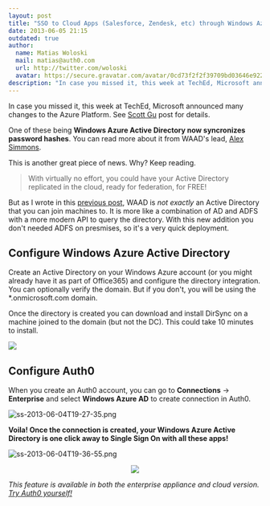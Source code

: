```yaml
---
layout: post
title: "SSO to Cloud Apps (Salesforce, Zendesk, etc) through Windows Azure Active Directory and Auth0"
date: 2013-06-05 21:15
outdated: true
author:
  name: Matias Woloski
  mail: matias@auth0.com
  url: http://twitter.com/woloski
  avatar: https://secure.gravatar.com/avatar/0cd73f2f2f39709bd03646e9225cc3d3?s=60
description: "In case you missed it, this week at TechEd, Microsoft announced many changes to the Azure Platform. See Scott Gu post for details. One of these being Windows"
---
```



In case you missed it, this week at TechEd, Microsoft announced many changes to the Azure Platform. See [Scott Gu](http://weblogs.asp.net/scottgu/archive/2013/06/03/windows-azure-announcing-major-improvements-for-dev-test-in-the-cloud.aspx) post for details.

One of these being **Windows Azure Active Directory now syncronizes password hashes**. You can read more about it from WAAD's lead, [Alex Simmons](http://blogs.msdn.com/b/active_directory_team_blog/archive/2013/06/03/making-it-simple-to-connect-ad-to-azure-ad-password-hash-sync.aspx).

This is another great piece of news. Why? Keep reading.

> With virtually no effort, you could have your Active Directory replicated in the cloud, ready for federation, for FREE!

But as I wrote in this [previous post](http://blog.auth0.com/2013/04/10/Auth0-Windows-Azure-Active-Directory/), WAAD is _not exactly_ an Active Directory that you can join machines to. It is more like a combination of AD and ADFS with a more modern API to query the directory. With this new addition you don't needed ADFS on presmises, so it's a very quick deployment.

<!-- more -->

## Configure Windows Azure Active Directory

Create an Active Directory on your Windows Azure account (or you might already have it as part of Office365) and configure the directory integration. You can optionally verify the domain. But if you don't, you will be using the *.onmicrosoft.com domain.

Once the directory is created you can download and install DirSync on a machine joined to the domain (but not the DC). This could take 10 minutes to install.

![](http://blog.auth0.com.s3.amazonaws.com/waad2.gif)

## Configure Auth0

When you create an Auth0 account, you can go to **Connections** -> **Enterprise** and select **Windows Azure AD** to create connection in Auth0.

![ss-2013-06-04T19-27-35.png](http://blog.auth0.com.s3.amazonaws.com/ss-2013-06-04T19-27-35.png)

**Voila! Once the connection is created, your Windows Azure Active Directory is one click away to Single Sign On with all these apps!**

![ss-2013-06-04T19-36-55.png](http://blog.auth0.com.s3.amazonaws.com/ss-2013-06-04T19-36-55.png)

<div style="text-align: center"><img src="http://blog.auth0.com.s3.amazonaws.com/ss-2013-06-04T20-58-53.png" /></div>

<em>This feature is available in both the enterprise appliance and cloud version. [Try Auth0 yourself!](https://auth0.com)</em>
